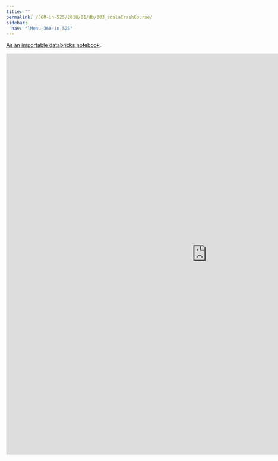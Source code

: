 ```yaml
---
title: ""
permalink: /360-in-525/2018/01/db/003_scalaCrashCourse/
sidebar:
  nav: "lMenu-360-in-525"
---
```


[As an importable databricks notebook](https://lamastex.github.io/scalable-data-science/360-in-525/2018/01/db/003_scalaCrashCourse.html).

<iframe src="https://lamastex.github.io/scalable-data-science/360-in-525/2018/01/db/003_scalaCrashCourse.html" width="1080" height="1080" frameborder="0"></iframe>

